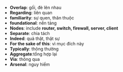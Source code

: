 - **Overlap**: gối, đè lên nhau
- **Regarding**: liên quan
- **familiarity**: sự quen, thân thuộc
- **foundational**: nền tảng
- **Nodes**: include **router, switch, firewall, server, client**
- **Separate**: chia tách
- **Indeed**: quả thật, thật sự
- **For the sake of this**: vì mục đích này
- **Typically**: thông thường
- **Aggregate**:tổng hợp lại
- **Via**: thông qua
- **Arsenal**: nguy hiểm
